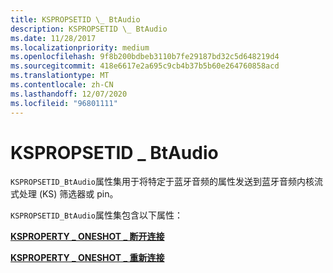```yaml
---
title: KSPROPSETID \_ BtAudio
description: KSPROPSETID \_ BtAudio
ms.date: 11/28/2017
ms.localizationpriority: medium
ms.openlocfilehash: 9f8b200bdbeb3110b7fe29187bd32c5d648219d4
ms.sourcegitcommit: 418e6617e2a695c9cb4b37b5b60e264760858acd
ms.translationtype: MT
ms.contentlocale: zh-CN
ms.lasthandoff: 12/07/2020
ms.locfileid: "96801111"
---
```

# <a name="kspropsetid_btaudio"></a>KSPROPSETID \_ BtAudio


`KSPROPSETID_BtAudio`属性集用于将特定于蓝牙音频的属性发送到蓝牙音频内核流式处理 (KS) 筛选器或 pin。

`KSPROPSETID_BtAudio`属性集包含以下属性：

[**KSPROPERTY \_ ONESHOT \_ 断开连接**](ksproperty-oneshot-disconnect.md)

[**KSPROPERTY \_ ONESHOT \_ 重新连接**](ksproperty-oneshot-reconnect.md)

 

 





